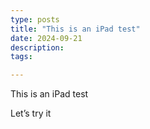 ```yaml
---
type: posts
title: "This is an iPad test"
date: 2024-09-21
description: 
tags:

---
```


This is an iPad test

Let’s try it